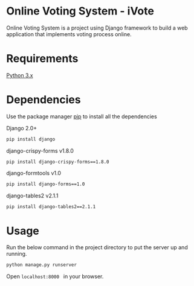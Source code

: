# Online Voting System - iVote

Online Voting System is a project using Django framework to build a web application that implements voting process online.

# Requirements

[Python 3.x](https://www.python.org/downloads/)

# Dependencies 

Use the package manager [pip](https://pip.pypa.io/en/stable/) to install all the dependencies

Django 2.0+ 
```bash
pip install django
```
django-crispy-forms v1.8.0

```
pip install django-crispy-forms==1.8.0
```

django-formtools v1.0 
```bash
pip install django-forms==1.0
```

django-tables2 v2.1.1
```bash
pip install django-tables2==2.1.1
```

# Usage

Run the below command in the project directory to put the server up and running.
```bash
python manage.py runserver
```

Open  ```localhost:8000 ``` in your browser.
